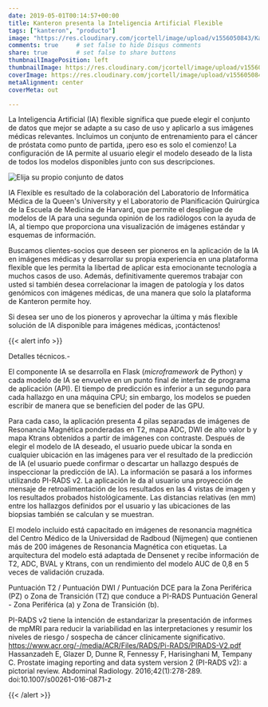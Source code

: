 ```yaml
---
date: 2019-05-01T00:14:57+00:00
title: Kanteron presenta la Inteligencia Artificial Flexible
tags: ["kanteron", "producto"]
image: "https://res.cloudinary.com/jcortell/image/upload/v1556050843/Kanteron/AIcalculation.png"
comments: true     # set false to hide Disqus comments
share: true        # set false to share buttons
thumbnailImagePosition: left
thumbnailImage: https://res.cloudinary.com/jcortell/image/upload/v1556050843/Kanteron/AIcalculation.png
coverImage: https://res.cloudinary.com/jcortell/image/upload/v1556050843/Kanteron/AIcalculation.png
metaAlignment: center
coverMeta: out

---
```


La Inteligencia Artificial (IA) flexible significa que puede elegir el conjunto de datos que mejor se adapte a su caso de uso y aplicarlo a sus imágenes médicas relevantes. Incluimos un conjunto de entrenamiento para el cáncer de próstata como punto de partida, ¡pero eso es solo el comienzo!
La configuración de IA permite al usuario elegir el modelo deseado de la lista de todos los modelos disponibles junto con sus descripciones.

<!--more-->

![Elija su propio conjunto de datos](https://res.cloudinary.com/jcortell/image/upload/v1556050843/Kanteron/AIdataset.png)

IA Flexible es resultado de la colaboración del Laboratorio de Informática Médica de la Queen's University y el Laboratorio de Planificación Quirúrgica de la Escuela de Medicina de Harvard, que permite el despliegue de modelos de IA para una segunda opinión de los radiólogos con la ayuda de IA, al tiempo que proporciona una visualización de imágenes estándar y esquemas de información.

Buscamos clientes-socios que deseen ser pioneros en la aplicación de la IA en imágenes médicas y desarrollar su propia experiencia en una plataforma flexible que les permita la libertad de aplicar esta emocionante tecnología a muchos casos de uso. Además, definitivamente queremos trabajar con usted si también desea correlacionar la imagen de patología y los datos genómicos con imágenes médicas, de una manera que solo la plataforma de Kanteron permite hoy.

Si desea ser uno de los pioneros y aprovechar la última y más flexible solución de IA disponible para imágenes médicas, ¡contáctenos!

{{< alert info >}}

Detalles técnicos.-

El componente IA se desarrolla en Flask (*microframework* de Python) y cada modelo de IA se envuelve en un punto final de interfaz de programa de aplicación (API). El tiempo de predicción es inferior a un segundo para cada hallazgo en una máquina CPU; sin embargo, los modelos se pueden escribir de manera que se beneficien del poder de las GPU.

Para cada caso, la aplicación presenta 4 pilas separadas de imágenes de Resonancia Magnética ponderadas en T2, mapa ADC, DWI de alto valor b y mapa Ktrans obtenidos a partir de imágenes con contraste. Después de elegir el modelo de IA deseado, el usuario puede ubicar la sonda en cualquier ubicación en las imágenes para ver el resultado de la predicción de IA (el usuario puede confirmar o descartar un hallazgo después de inspeccionar la predicción de IA). La información se pasará a los informes utilizando PI-RADS v2. La aplicación le da al usuario una proyección de mensaje de retroalimentación de los resultados en las 4 vistas de imagen y los resultados probados histológicamente. Las distancias relativas (en mm) entre los hallazgos definidos por el usuario y las ubicaciones de las biopsias también se calculan y se muestran.

El modelo incluido está capacitado en imágenes de resonancia magnética del Centro Médico de la Universidad de Radboud (Nijmegen) que contienen más de 200 imágenes de Resonancia Magnética con etiquetas. La arquitectura del modelo está adaptada de Densenet y recibe información de T2, ADC, BVAL y Ktrans, con un rendimiento del modelo AUC de 0,8 en 5 veces de validación cruzada.

Puntuación T2 / Puntuación DWI / Puntuación DCE para la Zona Periférica (PZ) o Zona de Transición (TZ) que conduce a PI-RADS Puntuación General - Zona Periférica (a) y Zona de Transición (b).

PI-RADS v2 tiene la intención de estandarizar la presentación de informes de mpMRI para reducir la variabilidad en las interpretaciones y resumir los niveles de riesgo / sospecha de cáncer clínicamente significativo.
https://www.acr.org/-/media/ACR/Files/RADS/Pi-RADS/PIRADS-V2.pdf
Hassanzadeh E, Glazer D, Dunne R, Fennessy F, Harisinghani M, Tempany C. Prostate imaging reporting and data system version 2 (PI-RADS v2): a pictorial review.  Abdominal Radiology. 2016;42(1):278-289. doi:10.1007/s00261-016-0871-z

{{< /alert >}}
